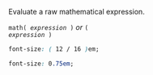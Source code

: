 <!--{

"title": "math()"

}-->

Evaluate a raw mathematical expression.

<code>math( *expression* )</code> *or* <code>( *expression* )</code>

```css
font-size: ( 12 / 16 )em;
```

```css
font-size: 0.75em;
```
